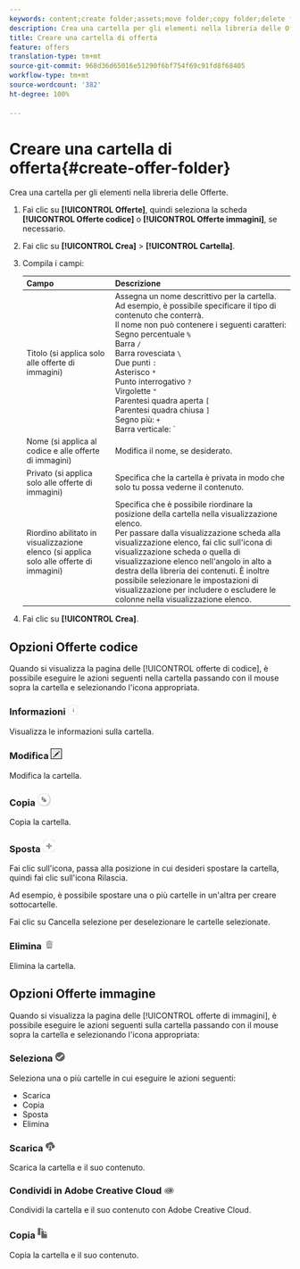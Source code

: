 ```yaml
---
keywords: content;create folder;assets;move folder;copy folder;delete folder;download folder;folder
description: Crea una cartella per gli elementi nella libreria delle Offerte.
title: Creare una cartella di offerta
feature: offers
translation-type: tm+mt
source-git-commit: 968d36d65016e51290f6bf754f69c91fd8f68405
workflow-type: tm+mt
source-wordcount: '382'
ht-degree: 100%

---
```



# Creare una cartella di offerta{#create-offer-folder}

Crea una cartella per gli elementi nella libreria delle Offerte.

1. Fai clic su **[!UICONTROL Offerte]**, quindi seleziona la scheda **[!UICONTROL Offerte codice]** o **[!UICONTROL Offerte immagini]**, se necessario.
1. Fai clic su **[!UICONTROL Crea]** > **[!UICONTROL Cartella]**.
1. Compila i campi:

   | Campo | Descrizione |
   |--- |--- |
   | Titolo (si applica solo alle offerte di immagini) | Assegna un nome descrittivo per la cartella. Ad esempio, è possibile specificare il tipo di contenuto che conterrà.<br>Il nome non può contenere i seguenti caratteri:<br>Segno percentuale `%`<br>Barra `/`<br>Barra rovesciata `\`<br>Due punti `:`<br>Asterisco `*`<br>Punto interrogativo `?`<br>Virgolette `"`<br>Parentesi quadra aperta `[`<br>Parentesi quadra chiusa `]`<br>Segno più: `+`<br>Barra verticale: `|`<br>Punto: `.`<br>Cancelletto: `#`<br>Parentesi graffa aperta: `{`<br>Parentesi graffa chiusa `}`<br>Circonflesso `^`<br>Punto e virgola `;`<br>Utilizza un trattino (`- `) al posto di questi caratteri. |
   | Nome (si applica al codice e alle offerte di immagini) | Modifica il nome, se desiderato. |
   | Privato (si applica solo alle offerte di immagini) | Specifica che la cartella è privata in modo che solo tu possa vederne il contenuto. |
   | Riordino abilitato in visualizzazione elenco (si applica solo alle offerte di immagini) | Specifica che è possibile riordinare la posizione della cartella nella visualizzazione elenco.<br>Per passare dalla visualizzazione scheda alla visualizzazione elenco, fai clic sull&#39;icona di visualizzazione scheda o quella di visualizzazione elenco nell&#39;angolo in alto a destra della libreria dei contenuti. È inoltre possibile selezionare le impostazioni di visualizzazione per includere o escludere le colonne nella visualizzazione elenco. |

1. Fai clic su **[!UICONTROL Crea]**.

## Opzioni Offerte codice

Quando si visualizza la pagina delle [!UICONTROL offerte di codice], è possibile eseguire le azioni seguenti nella cartella passando con il mouse sopra la cartella e selezionando l&#39;icona appropriata.

### Informazioni ![](assets/icon_info.png)

Visualizza le informazioni sulla cartella.

### Modifica ![](assets/icon_edit.png)

Modifica la cartella.

### Copia ![](assets/icon_copy.png)

Copia la cartella.

### Sposta ![](assets/icon_move_folder.png)

Fai clic sull&#39;icona, passa alla posizione in cui desideri spostare la cartella, quindi fai clic sull&#39;icona Rilascia.

Ad esempio, è possibile spostare una o più cartelle in un&#39;altra per creare sottocartelle.

Fai clic su Cancella selezione per deselezionare le cartelle selezionate.

### Elimina ![](assets/icon_delete.png)

Elimina la cartella.

## Opzioni Offerte immagine

Quando si visualizza la pagina delle [!UICONTROL offerte di immagini], è possibile eseguire le azioni seguenti sulla cartella passando con il mouse sopra la cartella e selezionando l&#39;icona appropriata:

### Seleziona ![](assets/icon_check.png)

Seleziona una o più cartelle in cui eseguire le azioni seguenti:

* Scarica
* Copia
* Sposta
* Elimina

### Scarica ![](assets/icon_download.png)

Scarica la cartella e il suo contenuto.

### Condividi in Adobe Creative Cloud ![](assets/icon_creative_cloud.png)

Condividi la cartella e il suo contenuto con Adobe Creative Cloud.

### Copia ![](assets/icon_copy_content.png)

Copia la cartella e il suo contenuto.